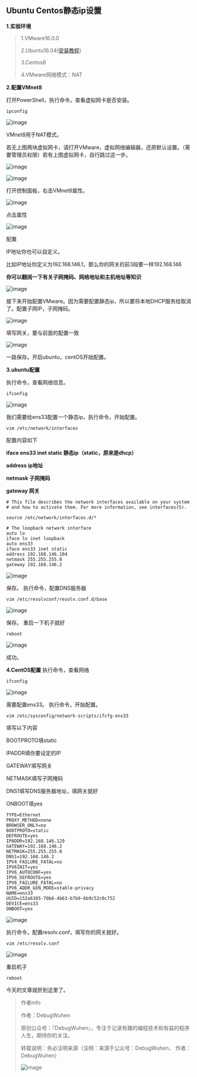 ##  Ubuntu Centos静态ip设置

**1.实验环境**

>1.VMware16.0.0
>
>2.Ubuntu16.04([安装教程](https://blog.csdn.net/qq_43938052/article/details/107326122))
>
>3.Centos8
>
>4.VMware网络模式：NAT

**2.配置VMnet8**

打开PowerShell，执行命令，查看虚拟网卡是否安装。
```
ipconfig
```

![image](https://user-images.githubusercontent.com/48900845/112806401-50899a00-90a9-11eb-8d6d-fe3fe95e6a56.png)


VMnet8用于NAT模式。

若无上图两块虚拟网卡，请打开VMware，虚拟网络编辑器，还原默认设置。（需要管理员权限）若有上图虚拟网卡，自行跳过这一步。

![image](https://user-images.githubusercontent.com/48900845/112806452-5c755c00-90a9-11eb-8162-eead8e9da02d.png)

![image](https://user-images.githubusercontent.com/48900845/112806472-61d2a680-90a9-11eb-9e6b-c5e56dc17b80.png)


打开控制面板，右击VMnet8属性。

![image](https://user-images.githubusercontent.com/48900845/112806533-72831c80-90a9-11eb-9c04-9bc00b6f1df4.png)

点击属性

![image](https://user-images.githubusercontent.com/48900845/112806555-7a42c100-90a9-11eb-9871-434094e59edc.png)

配置

IP地址你也可以自定义。

比如IP地址你定义为192.168.146.1，那么你的网关的前3段要一样192.168.146

**你可以翻阅一下有关子网掩码、网络地址和主机地址等知识**

![image](https://user-images.githubusercontent.com/48900845/112806602-8af33700-90a9-11eb-9a1a-d53cb9c36600.png)

接下来开始配置VMware。因为需要配置静态ip，所以要将本地DHCP服务给取消了。配置子网IP，子网掩码。

![image](https://user-images.githubusercontent.com/48900845/112806621-93e40880-90a9-11eb-92bb-e1befd18276e.png)

填写网关，要与前面的配置一致

![image](https://user-images.githubusercontent.com/48900845/112806666-9e9e9d80-90a9-11eb-8e4d-aa03a1153681.png)

一路保存。开启ubuntu，centOS开始配置。

**3.ubuntu配置**

执行命令，查看网络信息。
```
ifconfig
```

![image](https://user-images.githubusercontent.com/48900845/112806701-a9593280-90a9-11eb-8963-96a61554876d.png)

我们需要给ens33配置一个静态ip，执行命令，开始配置。
```
vim /etc/network/interfaces
```

配置内容如下

**iface ens33 inet static 静态ip（static，原来是dhcp）**

**address ip地址**

**netmask 子网掩码**

**gateway 网关**

```
# This file describes the network interfaces available on your system
# and how to activate them. For more information, see interfaces(5).

source /etc/network/interfaces.d/*

# The loopback network interface
auto lo
iface lo inet loopback
auto ens33
iface ens33 inet static
address 192.168.146.104
netmask 255.255.255.0
gateway 192.168.146.2

```

![image](https://user-images.githubusercontent.com/48900845/112806845-cee63c00-90a9-11eb-834a-b7c7d09d546b.png)

保存。
执行命令，配置DNS服务器
```
vim /etc/resolvconf/resolv.conf.d/base
```

![image](https://user-images.githubusercontent.com/48900845/112806903-ddccee80-90a9-11eb-9d87-be913a49d4d0.png)

保存。
重启一下机子就好
```
reboot
```

![image](https://user-images.githubusercontent.com/48900845/112806945-e9b8b080-90a9-11eb-9fd5-399cb283cee2.png)


成功。

**4.CentOS配置**
执行命令，查看网络
```
ifconfig
```

![image](https://user-images.githubusercontent.com/48900845/112806992-f5a47280-90a9-11eb-94d8-62c9e99b9b34.png)

需要配置ens33。
执行命令，开始配置。
```
vim /etc/sysconfig/network-scripts/ifcfg-ens33
```
填写以下内容

BOOTPROTO填static

IPADDR填你要设定的IP

GATEWAY填写网关

NETMASK填写子网掩码

DNS1填写DNS服务器地址，填网关就好

ONBOOT填yes

```
TYPE=Ethernet
PROXY_METHOD=none
BROWSER_ONLY=no
BOOTPROTO=static
DEFROUTE=yes
IPADDR=192.168.146.129
GATEWAY=192.168.146.2
NETMASK=255.255.255.0
DNS1=192.168.146.2
IPV4_FAILURE_FATAL=no
IPV6INIT=yes
IPV6_AUTOCONF=yes
IPV6_DEFROUTE=yes
IPV6_FAILURE_FATAL=no
IPV6_ADDR_GEN_MODE=stable-privacy
NAME=ens33
UUID=152a6305-70b6-4b63-b7b9-6b9c52c0c752
DEVICE=ens33
ONBOOT=yes

```

![image](https://user-images.githubusercontent.com/48900845/112807052-094fd900-90aa-11eb-9118-e6f536826313.png)

执行命令，配置resolv.conf，填写你的网关就好。
```
vim /etc/resolv.conf
```

![image](https://user-images.githubusercontent.com/48900845/112807085-140a6e00-90aa-11eb-96a7-a41e56d042d2.png)

重启机子
```
reboot
```

今天的文章就肝到这里了。


>作者info
>
>作者：DebugWuhen
>
>原创公众号：『DebugWuhen』，专注于记录有趣的编程技术和有益的程序人生，期待你的关注。
>
>转载说明：务必注明来源（注明：来源于公众号：DebugWuhen， 作者：DebugWuhen）
>
>![image](https://user-images.githubusercontent.com/48900845/112752163-3b0e6480-9004-11eb-899d-66ddef749c2b.png)

